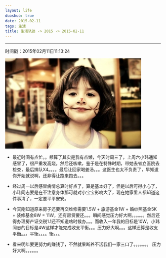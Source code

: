```yaml
---
layout: life
duoshuo: true
date: 2015-02-11
tags: 生活
title: 生活轨迹 -> 2015 -> 2015-02-11
---
```


*******

时间戳：2015年02月11日11:13:24

![你好世界](/life/2015/2015res/2015-02-11-003.jpg)

* 最近时间有点忙。。额算了其实是我有点懒，今天时周三了，上周六小玮通知感冒了，很严重发高烧，然后还咳嗽，鉴于是在特殊时期，带她去省立医院去检查，最后排队X4。。。。最后让回家喝姜汤。。。这医生也太不负责了，早知道你开始就说啊，还非得让跑来跑去。。。
* 经过周一以后感冒病情总算时好点了，算是基本好了，但是以后可得小心了，小玮同志要是在不注意身体那可就对小宝宝影响大了，现在她家里人都知道这件事清了，一定要平平安安。
* 今天刚知道原来房子还要再交维修需要1.5W + 旅游基金1W + 婚纱照基金5K + 装修基金8W = 11W，还有房贷要还。。。瞬间感觉压力好大啊。。。。。。然后还得办理房产证交税1.1还不知道啥时候办。。。而收入一年我的目标是10W，小玮同志的目标是4W这样才能完成收支平衡。。。压力好大啊。。。这样还算是收支平衡。。。平衡。。。。衡。。。

* 看来明年要更努力的赚钱了，不然就果断养不活我们一家三口了。。。。。。。 压力好大啊。。。。。。

